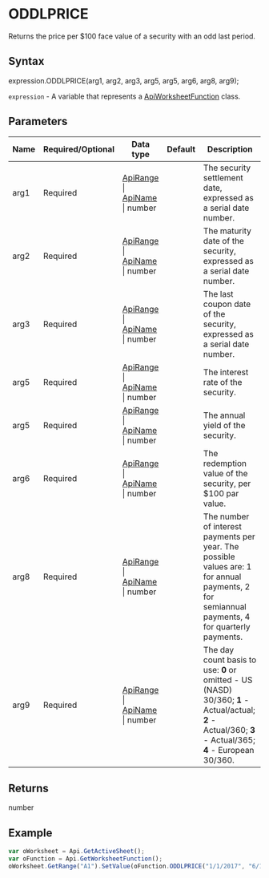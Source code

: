 # ODDLPRICE

Returns the price per $100 face value of a security with an odd last period.

## Syntax

expression.ODDLPRICE(arg1, arg2, arg3, arg5, arg5, arg6, arg8, arg9);

`expression` - A variable that represents a [ApiWorksheetFunction](../ApiWorksheetFunction.md) class.

## Parameters

| **Name** | **Required/Optional** | **Data type** | **Default** | **Description** |
| ------------- | ------------- | ------------- | ------------- | ------------- |
| arg1 | Required | [ApiRange](../../ApiRange/ApiRange.md) &#124; [ApiName](../../ApiName/ApiName.md) &#124; number |  | The security settlement date, expressed as a serial date number. |
| arg2 | Required | [ApiRange](../../ApiRange/ApiRange.md) &#124; [ApiName](../../ApiName/ApiName.md) &#124; number |  | The maturity date of the security, expressed as a serial date number. |
| arg3 | Required | [ApiRange](../../ApiRange/ApiRange.md) &#124; [ApiName](../../ApiName/ApiName.md) &#124; number |  | The last coupon date of the security, expressed as a serial date number. |
| arg5 | Required | [ApiRange](../../ApiRange/ApiRange.md) &#124; [ApiName](../../ApiName/ApiName.md) &#124; number |  | The interest rate of the security. |
| arg5 | Required | [ApiRange](../../ApiRange/ApiRange.md) &#124; [ApiName](../../ApiName/ApiName.md) &#124; number |  | The annual yield of the security. |
| arg6 | Required | [ApiRange](../../ApiRange/ApiRange.md) &#124; [ApiName](../../ApiName/ApiName.md) &#124; number |  | The redemption value of the security, per $100 par value. |
| arg8 | Required | [ApiRange](../../ApiRange/ApiRange.md) &#124; [ApiName](../../ApiName/ApiName.md) &#124; number |  | The number of interest payments per year. The possible values are: 1 for annual payments, 2 for semiannual payments, 4 for quarterly payments. |
| arg9 | Required | [ApiRange](../../ApiRange/ApiRange.md) &#124; [ApiName](../../ApiName/ApiName.md) &#124; number |  | The day count basis to use: **0** or omitted - US (NASD) 30/360; **1** - Actual/actual; **2** - Actual/360; **3** - Actual/365; **4** - European 30/360. |

## Returns

number

## Example



```javascript
var oWorksheet = Api.GetActiveSheet();
var oFunction = Api.GetWorksheetFunction();
oWorksheet.GetRange("A1").SetValue(oFunction.ODDLPRICE("1/1/2017", "6/1/2019", "12/1/2016", 0.05, 0.09, 100, 2));
```
